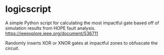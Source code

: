 # logicscript
A simple Python script for calculating the most impactful gate based off of simulation results from HOPE fault analysis.
https://ieeexplore.ieee.org/document/536711

Randomly inserts XOR or XNOR gates at impactful zones to obfuscate the circuit.
